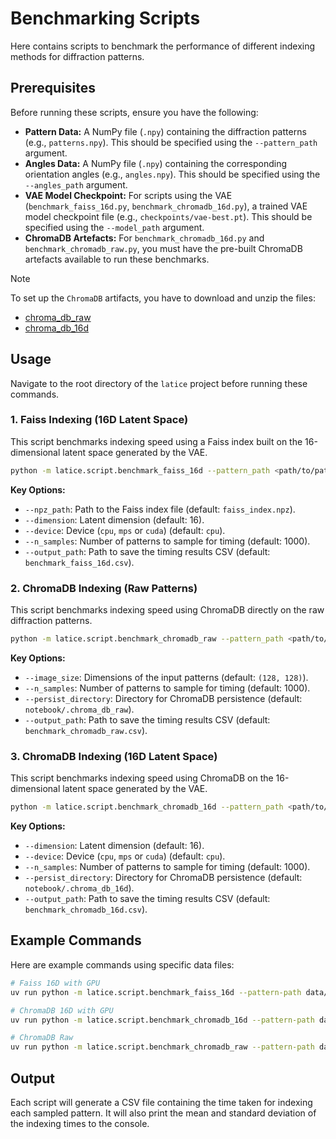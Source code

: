 # Benchmarking Scripts

Here contains scripts to benchmark the performance of different indexing methods for diffraction patterns.

## Prerequisites

Before running these scripts, ensure you have the following:

- **Pattern Data:** A NumPy file (`.npy`) containing the diffraction patterns (e.g., `patterns.npy`). This should be specified using the `--pattern_path` argument.
- **Angles Data:** A NumPy file (`.npy`) containing the corresponding orientation angles (e.g., `angles.npy`). This should be specified using the `--angles_path` argument.
- **VAE Model Checkpoint:** For scripts using the VAE (`benchmark_faiss_16d.py`, `benchmark_chromadb_16d.py`), a trained VAE model checkpoint file (e.g., `checkpoints/vae-best.pt`). This should be specified using the `--model_path` argument.
- **ChromaDB Artefacts:** For `benchmark_chromadb_16d.py` and `benchmark_chromadb_raw.py`, you must have the pre-built ChromaDB artefacts available to run these benchmarks.

> [!NOTE]
> To set up the `ChromaDB` artifacts, you have to download and unzip the files:
> - [chroma_db_raw](https://drive.google.com/file/d/1OX-M71RMhO9QpzktPF4SAfIJKgLikMkv/view?usp=drive_link)
> - [chroma_db_16d](https://drive.google.com/file/d/1L7JurUBwHYVwl7DZHggkvqyuMrN-43lI/view?usp=drive_link)

## Usage

Navigate to the root directory of the `latice` project before running these commands.

### 1. Faiss Indexing (16D Latent Space)

This script benchmarks indexing speed using a Faiss index built on the 16-dimensional latent space generated by the VAE.

```bash
python -m latice.script.benchmark_faiss_16d --pattern_path <path/to/patterns.npy> --angles_path <path/to/angles.npy> --model_path <path/to/vae-best.pt> [OPTIONS]
```

**Key Options:**

- `--npz_path`: Path to the Faiss index file (default: `faiss_index.npz`).
- `--dimension`: Latent dimension (default: 16).
- `--device`: Device (`cpu`, `mps` or `cuda`) (default: `cpu`).
- `--n_samples`: Number of patterns to sample for timing (default: 1000).
- `--output_path`: Path to save the timing results CSV (default: `benchmark_faiss_16d.csv`).

### 2. ChromaDB Indexing (Raw Patterns)

This script benchmarks indexing speed using ChromaDB directly on the raw diffraction patterns.

```bash
python -m latice.script.benchmark_chromadb_raw --pattern_path <path/to/patterns.npy> --angles_path <path/to/angles.npy> [OPTIONS]
```

**Key Options:**

- `--image_size`: Dimensions of the input patterns (default: `(128, 128)`).
- `--n_samples`: Number of patterns to sample for timing (default: 1000).
- `--persist_directory`: Directory for ChromaDB persistence (default: `notebook/.chroma_db_raw`).
- `--output_path`: Path to save the timing results CSV (default: `benchmark_chromadb_raw.csv`).

### 3. ChromaDB Indexing (16D Latent Space)

This script benchmarks indexing speed using ChromaDB on the 16-dimensional latent space generated by the VAE.

```bash
python -m latice.script.benchmark_chromadb_16d --pattern_path <path/to/patterns.npy> --angles_path <path/to/angles.npy> --model_path <path/to/vae-best.pt> [OPTIONS]
```

**Key Options:**

- `--dimension`: Latent dimension (default: 16).
- `--device`: Device (`cpu`, `mps` or `cuda`) (default: `cpu`).
- `--n_samples`: Number of patterns to sample for timing (default: 1000).
- `--persist_directory`: Directory for ChromaDB persistence (default: `notebook/.chroma_db_16d`).
- `--output_path`: Path to save the timing results CSV (default: `benchmark_chromadb_16d.csv`).

## Example Commands

Here are example commands using specific data files:

```bash
# Faiss 16D with GPU
uv run python -m latice.script.benchmark_faiss_16d --pattern-path data/N=100_noised.npy --angles-path data/anglefile_N=100.txt --model-path checkpoints/vae-best.pt --output-path benchmark_faiss_16d.csv --device cuda 

# ChromaDB 16D with GPU
uv run python -m latice.script.benchmark_chromadb_16d --pattern-path data/N=100_noised.npy --angles-path data/anglefile_N=100.txt --model-path checkpoints/vae-best.pt --output-path benchmark_chromadb_16d.csv --persist-directory notebook/.chroma_db_16d --device cuda

# ChromaDB Raw
uv run python -m latice.script.benchmark_chromadb_raw --pattern-path data/N=100_noised.npy --angles-path data/anglefile_N=100.txt --output-path benchmark_chromadb_raw.csv --persist-directory notebook/.chroma_db_raw
```

## Output

Each script will generate a CSV file containing the time taken for indexing each sampled pattern. It will also print the mean and standard deviation of the indexing times to the console. 